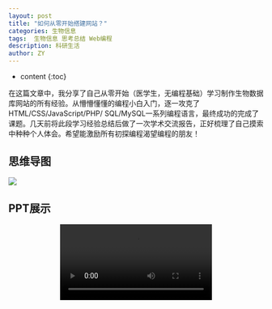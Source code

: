 ```yaml
---
layout: post
title: "如何从零开始搭建网站？"
categories: 生物信息
tags:  生物信息 思考总结 Web编程
description: 科研生活
author: ZY
---
```


* content
{:toc}

在这篇文章中，我分享了自己从零开始（医学生，无编程基础）学习制作生物数据库网站的所有经验。从懵懵懂懂的编程小白入门，逐一攻克了HTML/CSS/JavaScript/PHP/
SQL/MySQL一系列编程语言，最终成功的完成了课题。几天前将此段学习经验总结后做了一次学术交流报告，正好梳理了自己摸索中种种个人体会。希望能激励所有初探编程渴望编程的朋友！




## 思维导图

![](https://raw.githubusercontent.com/woaielf/woaielf.github.io/master/_posts/Pic/6-web.png)

## PPT展示

<div align="center" width='200px'>
<video  controls>
    <source src="https://raw.githubusercontent.com/woaielf/woaielf.github.io/master/_posts/Video/Web_Design_ZY.mp4" type="video/mp4">
</video>
</div>